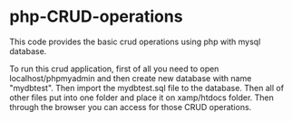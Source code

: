# php-CRUD-operations
This code provides the basic crud operations using php with mysql database.

To run this crud application, first of all you need to open localhost/phpmyadmin and then 
create new database with name "mydbtest".
Then import the mydbtest.sql file to the database.
Then all of other files put into one folder and place it on xamp/htdocs folder.
Then through the browser you can access for those CRUD operations.
